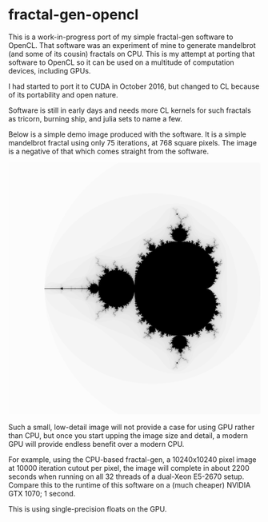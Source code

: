# fractal-gen-opencl

This is a work-in-progress port of my simple fractal-gen software to OpenCL.
That software was an experiment of mine to generate mandelbrot (and some of
its cousin) fractals on CPU. This is my attempt at porting that software to
OpenCL so it can be used on a multitude of computation devices, including GPUs.

I had started to port it to CUDA in October 2016, but changed to CL because
of its portability and open nature.

Software is still in early days and needs more CL kernels for such fractals as
tricorn, burning ship, and julia sets to name a few.

Below is a simple demo image produced with the software. It is a simple
mandelbrot fractal using only 75 iterations, at 768 square pixels. The
image is a negative of that which comes straight from the software.

![Demo mandelbrot image](./demo.png)

Such a small, low-detail image will not provide a case for using GPU rather
than CPU, but once you start upping the image size and detail, a modern GPU
will provide endless benefit over a modern CPU.

For example, using the CPU-based fractal-gen, a 10240x10240 pixel image at
10000 iteration cutout per pixel, the image will complete in about 2200 seconds
when running on all 32 threads of a dual-Xeon E5-2670 setup. Compare this to
the runtime of this software on a (much cheaper) NVIDIA GTX 1070; 1 second.

This is using single-precision floats on the GPU.
